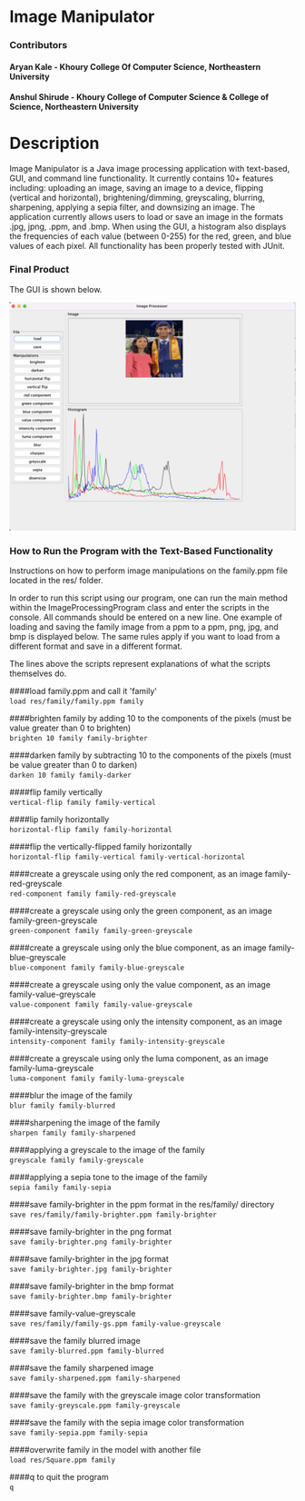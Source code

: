 # **Image Manipulator**

### **Contributors** <br>

#### Aryan Kale - Khoury College Of Computer Science, Northeastern University <br>

#### Anshul Shirude - Khoury College of Computer Science & College of Science, Northeastern University <br>

# **Description** <br>
Image Manipulator is a Java image processing application with text-based, GUI, and command line functionality. It currently contains 10+ features including: uploading an image, saving an image to a device, flipping (vertical and horizontal), brightening/dimming, greyscaling, blurring, sharpening, applying a sepia filter, and downsizing an image. The application currently allows users to load or save an image in the formats .jpg, jpng, .ppm, and .bmp. When using the GUI, a histogram also displays the frequencies of each value (between 0-255) for the red, green, and blue values of each pixel. All functionality has been properly tested with JUnit.

### **Final Product** <br>
The GUI is shown below.

![GUI](ImageLoadedProgramScreenshotGUI.png)




### **How to Run the Program with the Text-Based Functionality** <br>

Instructions on how to perform image manipulations on the family.ppm file located in the res/ folder.

In order to run this script using our program, one can run the main method within the ImageProcessingProgram class and enter the scripts in the console. All commands should be entered on a new line. One example of loading and saving the family image from a ppm to a ppm,  png, jpg, and bmp is displayed below. The same rules apply if you want to load from a different format and save in a different format.

The lines above the scripts  represent explanations of what the scripts themselves do.



####load family.ppm and call it 'family' <br>
`load res/family/family.ppm family`

####brighten family by adding 10 to the components of the pixels (must be value greater than 0 to brighten) <br>
`brighten 10 family family-brighter`

####darken family by subtracting 10 to the components of the pixels (must be value greater than 0 to darken) <br>
`darken 10 family family-darker`

####flip family vertically <br>
`vertical-flip family family-vertical`

####lip family horizontally <br>
`horizontal-flip family family-horizontal`

####flip the vertically-flipped family horizontally <br>
`horizontal-flip family-vertical family-vertical-horizontal`

####create a greyscale using only the red component, as an image family-red-greyscale <br>
`red-component family family-red-greyscale`

####create a greyscale using only the green component, as an image family-green-greyscale <br>
`green-component family family-green-greyscale`

####create a greyscale using only the blue component, as an image family-blue-greyscale <br>
`blue-component family family-blue-greyscale`

####create a greyscale using only the value component, as an image family-value-greyscale <br>
`value-component family family-value-greyscale`

####create a greyscale using only the intensity component, as an image family-intensity-greyscale <br>
`intensity-component family family-intensity-greyscale`

####create a greyscale using only the luma component, as an image family-luma-greyscale <br>
`luma-component family family-luma-greyscale`

####blur the image of the family <br>
`blur family family-blurred`

####sharpening the image of the family <br>
`sharpen family family-sharpened`

####applying a greyscale to the image of the family <br>
`greyscale family family-greyscale`

####applying a sepia tone to the image of the family <br>
`sepia family family-sepia`

####save family-brighter in the ppm format in the res/family/ directory <br>
`save res/family/family-brighter.ppm family-brighter`

####save family-brighter in the png format <br>
`save family-brighter.png family-brighter`

####save family-brighter in the jpg format <br>
`save family-brighter.jpg family-brighter`

####save family-brighter in the bmp format <br>
`save family-brighter.bmp family-brighter`

####save family-value-greyscale <br>
`save res/family/family-gs.ppm family-value-greyscale`

####save the family blurred image <br>
`save family-blurred.ppm family-blurred`

####save the family sharpened image <br>
`save family-sharpened.ppm family-sharpened`

####save the family with the greyscale image color transformation <br>
`save family-greyscale.ppm family-greyscale`

####save the family with the sepia image color transformation <br>
`save family-sepia.ppm family-sepia`

####overwrite family in the model with another file <br>
`load res/Square.ppm family`

####q to quit the program <br>
`q`
<br>
<br>